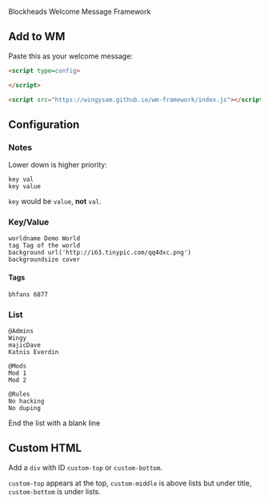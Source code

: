 Blockheads Welcome Message Framework

## Add to WM
Paste this as your welcome message:
```html
<script type=config>

</script>

<script src="https://wingysam.github.io/wm-framework/index.js"></script>
```

## Configuration
### Notes
Lower down is higher priority:
```
key val
key value
```
`key` would be `value`, **not** `val`.

### Key/Value
```
worldname Demo World
tag Tag of the world
background url('http://i63.tinypic.com/qq4dxc.png')
backgroundsize cover
```
#### Tags
```
bhfans 6877
```

### List
```
@Admins
Wingy
majicDave
Katnis Everdin

@Mods
Mod 1
Mod 2

@Rules
No hacking
No duping
```
End the list with a blank line

## Custom HTML
Add a `div` with ID `custom-top` or `custom-bottom`.

`custom-top` appears at the top, `custom-middle` is above lists but under title, `custom-bottom` is under lists.